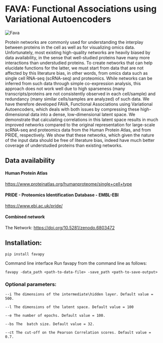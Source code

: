 # FAVA: Functional Associations using Variational Autoencoders
![Fava](https://user-images.githubusercontent.com/81096946/177743627-2e6a7447-3fc1-48a8-a6bb-003a3ace223a.png)

Protein networks are commonly used for understanding the interplay between proteins in the cell as well as for visualizing omics data. Unfortunately, most existing high-quality networks are heavily biased by data availability, in the sense that well-studied proteins have many more interactions than understudied proteins. To create networks that can help elucidate functions for the latter, we must start from data that are not affected by this literature bias, in other words, from omics data such as single cell RNA-seq (scRNA-seq) and proteomics. While networks can be inferred from such data through simple co-expression analysis, this approach does not work well due to high sparseness (many transcripts/proteins are not consistently observed in each cell/sample) and redundancy (many similar cells/samples are analyzed) of such data. We have therefore developed FAVA, Functional Associations using Variational Autoencoders, which deals with both issues by compressing these high-dimensional data into a dense, low-dimensional latent space. We demonstrate that calculating correlations in this latent space results in much improved networks compared to the original representation for large-scale scRNA-seq and proteomics data from the Human Protein Atlas, and from PRIDE, respectively. We show that these networks, which given the nature of the input data should be free of literature bias, indeed have much better coverage of understudied proteins than existing networks.


## Data availability
#### Human Protein Atlas
https://www.proteinatlas.org/humanproteome/single+cell+type 

#### PRIDE - Proteomics Identification Database - EMBL-EBI
https://www.ebi.ac.uk/pride/ 

#### Combined network
The Network: https://doi.org/10.5281/zenodo.6803472 


## Installation:
`pip install favapy`

Command line interface
Run favapy from the command line as follows:

`favapy -data_path <path-to-data-file> -save_path <path-to-save-output>`


### Optional parameters:

`--i The dimensions of the intermediate\hidden layer. Default value = 500.`

`--l The dimensions of the latent space. Default value = 100`

`--e The number of epochs. Default value = 100.`

`--bs The  batch size. Default value = 32.`

`--ct The cut-off on the Pearson Correlation scores. Default value = 0.7.`




